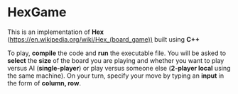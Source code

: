 # HexGame
This is an implementation of **Hex** (https://en.wikipedia.org/wiki/Hex_(board_game)) built using **C++**

To play, **compile** the code and **run** the executable file. You will be asked to **select** the **size** of the board you are playing and whether you want to play versus AI (**single-player**) or play versus someone else (**2-player local** using the same machine).
On your turn, specify your move by typing an **input** in the form of **column, row**.
